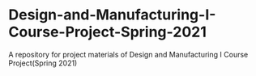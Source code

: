 # Design-and-Manufacturing-I-Course-Project-Spring-2021
A repository for project materials of Design and Manufacturing I Course Project(Spring 2021)
